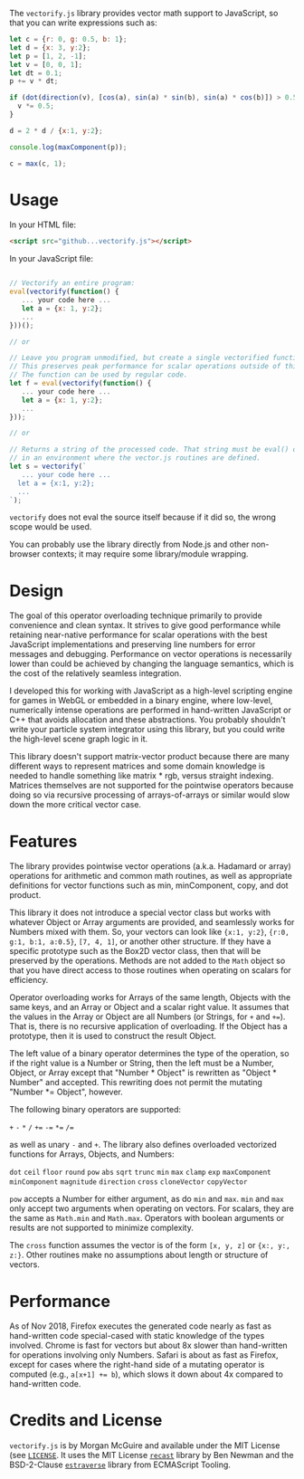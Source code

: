 The `vectorify.js` library provides vector math support to JavaScript, so that you can write
expressions such as:

~~~~~~~~~~~~~~~~~~~~~~~~~~~~~~~~~~~~~~~~~~~~~~~~~~~~~~~~~~ JavaScript
let c = {r: 0, g: 0.5, b: 1};
let d = {x: 3, y:2};
let p = [1, 2, -1];
let v = [0, 0, 1];
let dt = 0.1; 
p += v * dt;

if (dot(direction(v), [cos(a), sin(a) * sin(b), sin(a) * cos(b)]) > 0.5) {
  v *= 0.5;
}

d = 2 * d / {x:1, y:2};

console.log(maxComponent(p));

c = max(c, 1);
~~~~~~~~~~~~~~~~~~~~~~~~~~~~~~~~~~~~~~~~~~~~~~~~~~~~~~~~~~



Usage
==========================================

In your HTML file:

~~~~~~~~~~~~~~~~~~~~~~~~~~~~~~~~~~~~~~~~~~~~~~~~~~~~~~~~~~ HTML
<script src="github...vectorify.js"></script>
~~~~~~~~~~~~~~~~~~~~~~~~~~~~~~~~~~~~~~~~~~~~~~~~~~~~~~~~~~


In your JavaScript file:

~~~~~~~~~~~~~~~~~~~~~~~~~~~~~~~~~~~~~~~~~~~~~~~~~~~~~~~~~~ JavaScript

// Vectorify an entire program:
eval(vectorify(function() {
   ... your code here ...
   let a = {x: 1, y:2};
   ...
}))();

// or

// Leave you program unmodified, but create a single vectorified function.
// This preserves peak performance for scalar operations outside of this function.
// The function can be used by regular code.
let f = eval(vectorify(function() {
   ... your code here ...
   let a = {x: 1, y:2};
   ...
}));

// or

// Returns a string of the processed code. That string must be eval() or run in 
// in an environment where the vector.js routines are defined.
let s = vectorify(`
   ... your code here ...
  let a = {x:1, y:2};
  ...
`);
~~~~~~~~~~~~~~~~~~~~~~~~~~~~~~~~~~~~~~~~~~~~~~~~~~~~~~~~~~

`vectorify` does not eval the source itself because if it did so, the wrong scope would be
used.

You can probably use the library directly from Node.js and other non-browser
contexts; it may require some library/module wrapping.

Design
==========================================

The goal of this operator overloading technique primarily to provide convenience and clean
syntax. It strives to give good performance while retaining near-native performance for scalar
operations with the best JavaScript implementations and preserving line numbers for error
messages and debugging. Performance on vector operations is necessarily lower than could be
achieved by changing the language semantics, which is the cost of the relatively seamless
integration.

I developed this for working with JavaScript as a high-level scripting engine for games in
WebGL or embedded in a binary engine, where low-level, numerically intense operations are
performed in hand-written JavaScript or C++ that avoids allocation and these abstractions.  You
probably shouldn't write your particle system integrator using this library, but you could
write the high-level scene graph logic in it.

This library doesn't support matrix-vector product because there are many different ways to
represent matrices and some domain knowledge is needed to handle something like matrix * rgb,
versus straight indexing. Matrices themselves are not supported for the pointwise operators
because doing so via recursive processing of arrays-of-arrays or similar would slow down the
more critical vector case. 


Features
==========================================

The library provides pointwise vector operations (a.k.a. Hadamard or array) operations for
arithmetic and common math routines, as well as appropriate definitions for vector functions
such as min, minComponent, copy, and dot product.

This library it does not introduce a special vector class but works with whatever Object or
Array arguments are provided, and seamlessly works for Numbers mixed with them. So, your
vectors can look like `{x:1, y:2}`, `{r:0, g:1, b:1, a:0.5}`, `[7, 4, 1]`, or another other
structure. If they have a specific prototype such as the Box2D vector class, then that will be
preserved by the operations. Methods are not added to the `Math` object so that you have direct
access to those routines when operating on scalars for efficiency.

Operator overloading works for Arrays of the same length, Objects with the same keys, and an
Array or Object and a scalar right value. It assumes that the values in the Array or Object are
all Numbers (or Strings, for `+` and `+=`). That is, there is no recursive application of
overloading. If the Object has a prototype, then it is used to construct the result Object.

The left value of a binary operator determines the type of the operation, so if the right value
is a Number or String, then the left must be a Number, Object, or Array except that "Number *
Object" is rewritten as "Object * Number" and accepted. This rewriting does not permit the mutating
"Number *= Object", however.

The following binary operators are supported:

   `+` `-` `*` `/` `+=` `-=` `*=` `/=` 
 
as well as unary `-` and `+`. The library also defines overloaded vectorized functions for
Arrays, Objects, and Numbers:

   `dot` `ceil` `floor` `round` `pow` `abs` `sqrt` `trunc` `min` `max` `clamp` `exp`
   `maxComponent` `minComponent` `magnitude` `direction` `cross` `cloneVector` `copyVector`

`pow` accepts a Number for either argument, as do `min` and `max`. `min` and `max` only accept
two arguments when operating on vectors. For scalars, they are the same as `Math.min` and
`Math.max`. Operators with boolean arguments or results are not supported to minimize
complexity.

The `cross` function assumes the vector is of the form `[x, y, z]` or `{x:, y:, z:}`. Other
routines make no assumptions about length or structure of vectors.


Performance
==========================================

As of Nov 2018, Firefox executes the generated code nearly as fast as hand-written code
special-cased with static knowledge of the types involved. Chrome is fast for vectors but about
8x slower than hand-written for operations involving only Numbers. Safari is about as fast as
Firefox, except for cases where the right-hand side of a mutating operator is computed (e.g.,
`a[x+1] += b`), which slows it down about 4x compared to hand-written code.


Credits and License
===========================================

`vectorify.js` is by Morgan McGuire and available under the MIT License (see
[`LICENSE`](LICENSE).  It uses the MIT License [`recast`](https://github.com/benjamn/recast)
library by Ben Newman and the BSD-2-Clause
[`estraverse`](https://github.com/estools/estraverse) library from ECMAScript Tooling.

